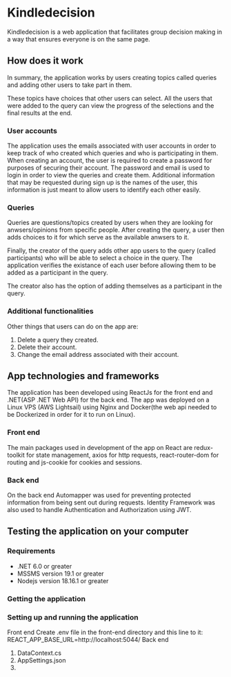 # Kindledecision
Kindledecision is a web application that facilitates group decision making in a way that ensures everyone is on the same page. 

## How does it work
In summary, the application works by users creating topics called queries and adding other users to take part in them. 

These topics have choices that other users can select. All the users that were added to the query can view the progress of the selections and the final results at the end.

### User accounts
The application uses the emails associated with user accounts in order to keep track of who created which queries and who is participating in them. When creating an account, the user is required to create a password for purposes of securing their account. The password and email is used to login in order to view the queries and create them. Additional information that may be requested during sign up is the names of the user, this information is just meant to allow users to identify each other easily. 

### Queries
Queries are questions/topics created by users when they are looking for anwsers/opinions from specific people. After creating the query, a user then adds choices to it for which serve as the available anwsers to it. 

Finally, the creator of the query adds other app users to the query (called participants) who will be able to select a choice in the query. The application verifies the existance of each user before allowing them to be added as a participant in the query.

The creator also has the option of adding themselves as a participant in the query.

### Additional functionalities
Other things that users can do on the app are:
  1. Delete  a query they created.
  2. Delete their account.
  3. Change the email address associated with their account.

## App technologies and frameworks

The application has been developed using ReactJs for the front end and .NET(ASP .NET Web API) for the back end. The app was deployed on a Linux VPS (AWS Lightsail) using Nginx and Docker(the web api needed to be Dockerized in order for it to run on Linux). 

### Front end
The main packages used in development of the app on React are redux-toolkit for state management, axios for http requests, react-router-dom for
routing and js-cookie for cookies and sessions.

### Back end
On the back end Automapper was used for preventing protected information from being sent out during requests. Identity Framework was also used to handle Authentication and Authorization using JWT.  

## Testing the application on your computer

### Requirements 
- .NET 6.0 or greater
- MSSMS version 19.1 or greater
- Nodejs version 18.16.1 or greater

### Getting the application
### Setting up and running the application
Front end 
Create .env file in  the front-end directory  and this line to it: 
REACT_APP_BASE_URL=http://localhost:5044/
Back end
1. DataContext.cs
2. AppSettings.json
3. 

